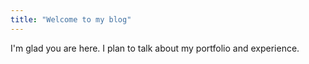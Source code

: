 ```yaml
---
title: "Welcome to my blog"
---
```


I'm glad you are here. I plan to talk about my portfolio and experience.

